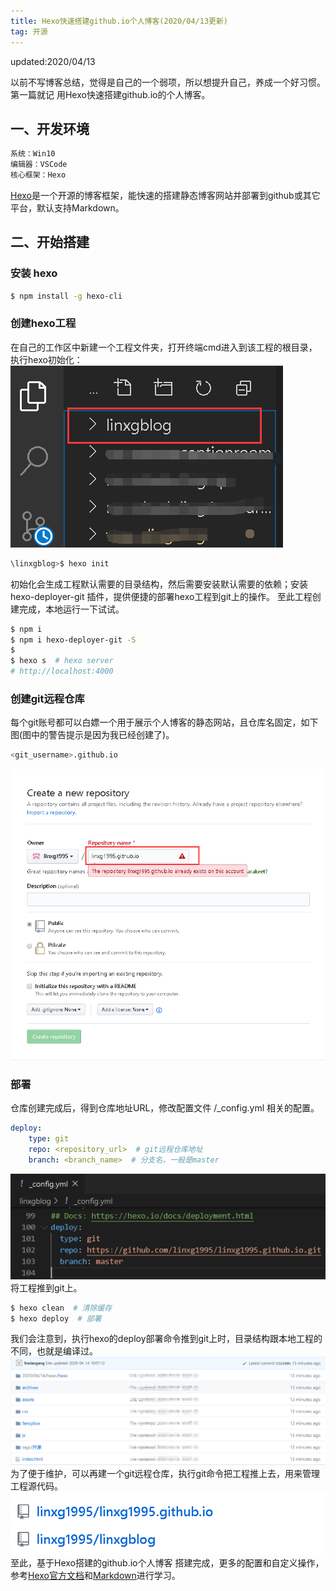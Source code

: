 ```yaml
---
title: Hexo快速搭建github.io个人博客(2020/04/13更新)
tag: 开源
---
```

updated:2020/04/13

以前不写博客总结，觉得是自己的一个弱项，所以想提升自己，养成一个好习惯。
第一篇就记 用Hexo快速搭建github.io的个人博客。
<!-- Welcome to [Hexo](https://hexo.io/)! This is your very first post. Check [documentation](https://hexo.io/docs/) for more info. If you get any problems when using Hexo, you can find the answer in [troubleshooting](https://hexo.io/docs/troubleshooting.html) or you can ask me on [GitHub](https://github.com/hexojs/hexo/issues). -->

## 一、开发环境
``` bash
系统：Win10
编辑器：VSCode
核心框架：Hexo
```
[Hexo](https://hexo.io/zh-cn/)是一个开源的博客框架，能快速的搭建静态博客网站并部署到github或其它平台，默认支持Markdown。
<!-- --------------------分割线-------------------- -->
## 二、开始搭建

### 安装 hexo
``` bash
$ npm install -g hexo-cli
```

### 创建hexo工程
在自己的工作区中新建一个工程文件夹，打开终端cmd进入到该工程的根目录，执行hexo初始化：
![newProjectFolder.png](../../assets/hexo/newProjectFolder.png)
``` bash
\linxgblog>$ hexo init
```
初始化会生成工程默认需要的目录结构，然后需要安装默认需要的依赖；安装 hexo-deployer-git 插件，提供便捷的部署hexo工程到git上的操作。
至此工程创建完成，本地运行一下试试。
``` bash
$ npm i
$ npm i hexo-deployer-git -S
$
$ hexo s  # hexo server
# http://localhost:4000
```

### 创建git远程仓库
每个git账号都可以白嫖一个用于展示个人博客的静态网站，且仓库名固定，如下图(图中的警告提示是因为我已经创建了)。
``` bash
<git_username>.github.io
```
![createRepository.png](../../assets/hexo/createRepository.png)

### 部署
仓库创建完成后，得到仓库地址URL，修改配置文件 /_config.yml 相关的配置。
``` yml
deploy:
    type: git
    repo: <repository_url>  # git远程仓库地址
    branch: <branch_name>  # 分支名，一般是master
```
![createRepository.png](../../assets/hexo/configDeploy.png)
将工程推到git上。
``` bash
$ hexo clean  # 清除缓存
$ hexo deploy  # 部署
```
我们会注意到，执行hexo的deploy部署命令推到git上时，目录结构跟本地工程的不同，也就是编译过。
![ioDirectory.png](../../assets/hexo/ioDirectory.png)
为了便于维护，可以再建一个git远程仓库，执行git命令把工程推上去，用来管理工程源代码。
![allRepository.png.png](../../assets/hexo/allRepository.png)
至此，基于Hexo搭建的github.io个人博客 搭建完成，更多的配置和自定义操作，参考[Hexo官方文档](https://hexo.io/zh-cn/docs/)和[Markdown](https://www.runoob.com/markdown/md-tutorial.html)进行学习。


<!-- More info: [Writing](https://hexo.io/docs/writing.html)

### Run server

``` bash
$ hexo server
```

More info: [Server](https://hexo.io/docs/server.html)

### Generate static files

``` bash
$ hexo generate
```

More info: [Generating](https://hexo.io/docs/generating.html)

### Deploy to remote sites

``` bash
$ hexo deploy
```

More info: [Deployment](https://hexo.io/docs/one-command-deployment.html) -->
